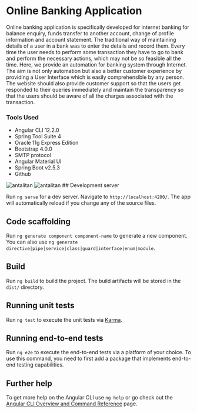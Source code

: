 # Online Banking Application

<p>Online banking application is specifically developed for internet banking for balance enquiry, funds transfer to another account, change of profile information and account statement. The traditional way of maintaining details of a user in a bank was to enter the details and record them. Every time the user needs to perform some transaction they have to go to bank and perform the necessary actions, which may not be so feasible all the time. Here, we provide an automation for banking system through Internet. The aim is not only automation but also a better customer experience by providing a User Interface which is easily comprehensible by any person. The website should also provide customer support so that the users get responded to their queries immediately and maintain the transparency so that the users should be aware of all the charges associated with the transaction.
</p>
<h3>Tools Used</h3>
<p><ul>
  <li>Angular CLI 12.2.0</li>
  <li>Spring Tool Suite 4</li>
  <li>Oracle 11g Express Edition</li>
  <li>Bootstrap 4.0.0</li>
  <li>SMTP protocol</li>
  <li>Angular Material Ul</li>
  <li>Spring Boot v2.5.3</li>
  <li>Github</li> </ul></p>

<img src="https://drive.google.com/file/d/1oClZwe6HW830ILyH9rzW89dST94_iKSn/view?usp=share_link" alt="antalitan" />
<img src="https://img.shields.io/twitter/follow/antalitan?logo=twitter&style=for-the-badge" alt="antalitan" />
## Development server

Run `ng serve` for a dev server. Navigate to `http://localhost:4200/`. The app will automatically reload if you change any of the source files.

## Code scaffolding

Run `ng generate component component-name` to generate a new component. You can also use `ng generate directive|pipe|service|class|guard|interface|enum|module`.

## Build

Run `ng build` to build the project. The build artifacts will be stored in the `dist/` directory.

## Running unit tests

Run `ng test` to execute the unit tests via [Karma](https://karma-runner.github.io).

## Running end-to-end tests

Run `ng e2e` to execute the end-to-end tests via a platform of your choice. To use this command, you need to first add a package that implements end-to-end testing capabilities.

## Further help

To get more help on the Angular CLI use `ng help` or go check out the [Angular CLI Overview and Command Reference](https://angular.io/cli) page.
